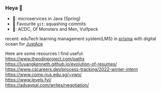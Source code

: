 ### Heya 👋 

- 💼: microservices in Java (Spring) 
- 📖 Favourite `git`: squashing commits 
- 🎵: ACDC, Of Monsters and Men, Vulfpeck

recent: eduTech learning management system(LMS) in [prisma](https://www.prisma.io/docs/concepts) with digital ocean for [JustAce](https://github.com/JustAceApp)

Here are some resources I find useful: <br />
https://www.theodinproject.com/paths <br />
https://luyangkenneth.github.io/evolution-of-resumes/ <br />
https://www.cscareers.dev/process-tracking/2022-winter-intern <br />
https://www.comp.nus.edu.sg/~vwo/ <br />
https://www.levels.fyi/ <br />
https://advaypal.com/writes/negotiation/ 

